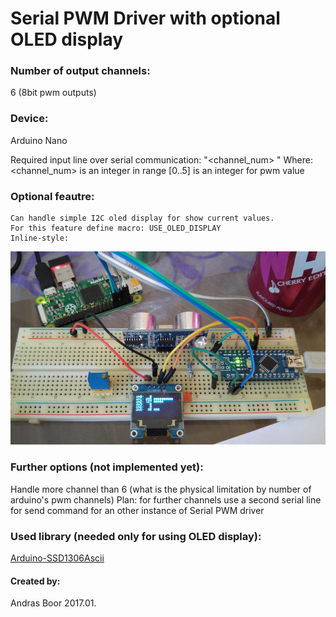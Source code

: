 # Serial PWM Driver with optional OLED display

### Number of output channels: 
6 (8bit pwm outputs)

### Device: 
Arduino Nano

Required input line over serial communication:
"<channel_num> <value>"
Where:
    <channel_num> is an integer in range [0..5]
    <value> is an integer for pwm value


### Optional feautre:
    Can handle simple I2C oled display for show current values.
    For this feature define macro: USE_OLED_DISPLAY
    Inline-style: 
![Testing @ v1.0](https://github.com/bbkbarbar/Serial_PWM_Driver_with_OLED/blob/master/Documents/Testing_v1_0.png "Testing @ v1.0")


### Further options (not implemented yet):
Handle more channel than 6 (what is the physical limitation by number of arduino's pwm channels)
Plan: for further channels use a second serial line
for send command for an other instance of Serial PWM driver


### Used library (needed only for using OLED display):
[Arduino-SSD1306Ascii](https://github.com/bbkbarbar/Arduino-SSD1306Ascii)


#### Created by: 
Andras Boor
2017.01.
